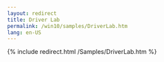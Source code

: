 ```yaml
---
layout: redirect
title: Driver Lab
permalink: /win10/samples/DriverLab.htm
lang: en-US
---
```


{% include redirect.html /Samples/DriverLab.htm %}

